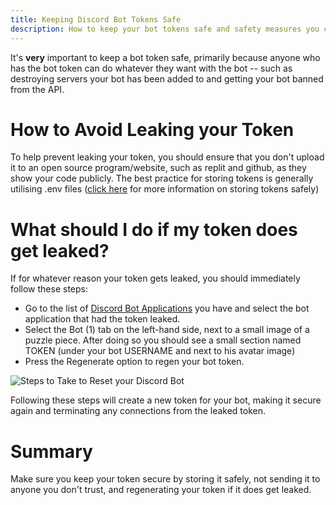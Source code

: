 ```yaml
---
title: Keeping Discord Bot Tokens Safe
description: How to keep your bot tokens safe and safety measures you can take.
---
```

It's **very** important to keep a bot token safe, primarily because anyone who has the bot token can do whatever they want with the bot -- such as destroying servers your bot has been added to and getting your bot banned from the API.

# How to Avoid Leaking your Token
To help prevent leaking your token, you should ensure that you don't upload it to an open source program/website, such as replit and github, as they show your code publicly. The best practice for storing tokens is generally utilising .env files ([click here](https://vcokltfre.dev/tips/tokens/.) for more information on storing tokens safely)

# What should I do if my token does get leaked?

If for whatever reason your token gets leaked, you should immediately follow these steps:
- Go to the list of [Discord Bot Applications](https://discord.com/developers/applications) you have and select the bot application that had the token leaked.
- Select the Bot (1) tab on the left-hand side, next to a small image of a puzzle piece. After doing so you should see a small section named TOKEN (under your bot USERNAME and next to his avatar image)
- Press the Regenerate option to regen your bot token.

![Steps to Take to Reset your Discord Bot](https://media.discordapp.net/attachments/859123972884922418/966504639421894697/bot_application.jpg?width=1348&height=671)

Following these steps will create a new token for your bot, making it secure again and terminating any connections from the leaked token.

# Summary
Make sure you keep your token secure by storing it safely, not sending it to anyone you don't trust, and regenerating your token if it does get leaked.